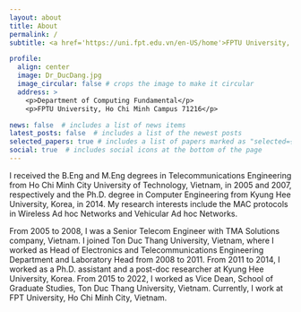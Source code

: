 ```yaml
---
layout: about
title: About
permalink: /
subtitle: <a href='https://uni.fpt.edu.vn/en-US/home'>FPTU University, Ho Chi Minh Campus</a>.

profile:
  align: center
  image: Dr_DucDang.jpg
  image_circular: false # crops the image to make it circular
  address: >
    <p>Department of Computing Fundamental</p>
    <p>FPTU University, Ho Chi Minh Campus 71216</p>    

news: false  # includes a list of news items
latest_posts: false  # includes a list of the newest posts
selected_papers: true # includes a list of papers marked as "selected={true}"
social: true  # includes social icons at the bottom of the page
---
```


I received the B.Eng and M.Eng degrees in Telecommunications Engineering from Ho Chi Minh City University of Technology, Vietnam, in 2005 and 2007, respectively and the Ph.D. degree in Computer Engineering from Kyung Hee University, Korea, in 2014. My research interests include the MAC protocols in Wireless Ad hoc Networks and Vehicular Ad hoc Networks.

From 2005 to 2008, I was a Senior Telecom Engineer with TMA Solutions company, Vietnam. I joined Ton Duc Thang University, Vietnam, where I worked as Head of Electronics and Telecommunications Engineering Department and Laboratory Head from 2008 to 2011. From 2011 to 2014, I worked as a Ph.D. assistant and a post-doc researcher at Kyung Hee University, Korea. From 2015 to 2022, I worked as Vice Dean, School of Graduate Studies, Ton Duc Thang University, Vietnam. Currently, I work at FPT University, Ho Chi Minh City, Vietnam.